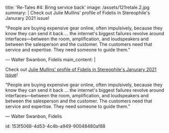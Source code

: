title: 'Re-Tales #4: Bring service back'
image: /assets/121retale.2.jpg
summary: |
  Check out Julie Mullins' profile of Fidelis in Stereophile's Janurary 2021 issue!
  
  "People are buying expensive gear online, often impulsively, because they know they can send it back ... the internet's biggest failures revolve around interfaces—between the room, amplification, and loudspeakers and between the salesperson and the customer. The customers need that service and expertise. They need someone to guide them."
  
  — Walter Swanbon, Fidelis
main_content: |
  <p>Check out <a href="https://www.stereophile.com/content/re-tales-4-bring-service-back" target="_blank">Julie Mullins' profile of Fidelis in Stereophile's Janurary 2021 issue</a>!
  
  "People are buying expensive gear online, often impulsively, because they know they can send it back ... the internet's biggest failures revolve around interfaces—between the room, amplification, and loudspeakers and between the salesperson and the customer. The customers need that service and expertise. They need someone to guide them."
  
  — Walter Swanbon, Fidelis</p>
id: 153f5068-4d53-4c4b-a949-90048480af88
